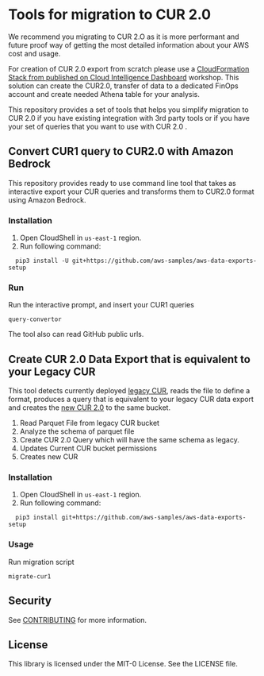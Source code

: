 # Tools for migration to CUR 2.0

We recommend you migrating to CUR 2.O as it is more performant and future proof way of getting the most detailed information about your AWS cost and usage.

For creation of CUR 2.0 export from scratch please use a [CloudFormation Stack from published on Cloud Intelligence Dashboard](https://catalog.workshops.aws/awscid/en-US/data-exports) workshop. This solution can create the CUR2.0, transfer of data to a dedicated FinOps account and create needed Athena table for your analysis. 

This repository provides a set of tools that helps you simplify migration to CUR 2.0 if you have existing integration with 3rd party tools or if you have your set of queries that you want to use with CUR 2.0 .



## Convert CUR1 query to CUR2.0 with Amazon Bedrock

This repository provides ready to use command line tool that takes as interactive export your CUR queries and transforms them to CUR2.0 format using Amazon Bedrock.

### Installation

1. Open CloudShell in `us-east-1` region.
2. Run following command:
```
  pip3 install -U git+https://github.com/aws-samples/aws-data-exports-setup
```
### Run
Run the interactive prompt, and insert your CUR1 queries
```
query-convertor
```

The tool also can read GitHub public urls.


## Create CUR 2.0 Data Export that is equivalent to your Legacy CUR

This tool detects currently deployed [legacy CUR](https://boto3.amazonaws.com/v1/documentation/api/latest/reference/services/cur.html), reads the file to define a format, produces a query that is equivalent to your legacy CUR data export and creates the [new CUR 2.0](https://boto3.amazonaws.com/v1/documentation/api/latest/reference/services/bcm-data-exports.html) to the same bucket.

1. Read Parquet File from legacy CUR bucket
2. Analyze the schema of parquet file
3. Create CUR 2.0 Query which will have the same schema as legacy.
4. Updates Current CUR bucket permissions
5. Creates new CUR

### Installation
1. Open CloudShell in `us-east-1` region.
2. Run following command:
```
  pip3 install git+https://github.com/aws-samples/aws-data-exports-setup
```

### Usage
Run migration script
```
migrate-cur1
```

## Security

See [CONTRIBUTING](CONTRIBUTING.md#security-issue-notifications) for more information.

## License

This library is licensed under the MIT-0 License. See the LICENSE file.

